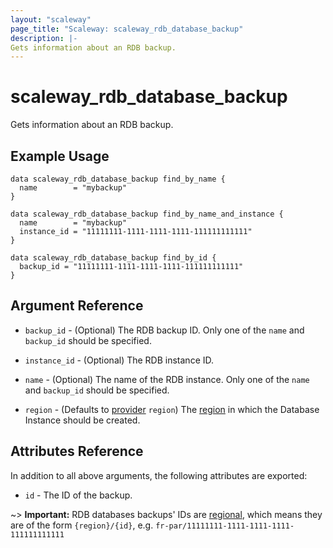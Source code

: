 ```yaml
---
layout: "scaleway"
page_title: "Scaleway: scaleway_rdb_database_backup"
description: |-
Gets information about an RDB backup.
---
```


# scaleway_rdb_database_backup

Gets information about an RDB backup.

## Example Usage

```hcl
data scaleway_rdb_database_backup find_by_name {
  name        = "mybackup"
}

data scaleway_rdb_database_backup find_by_name_and_instance {
  name        = "mybackup"
  instance_id = "11111111-1111-1111-1111-111111111111"
}

data scaleway_rdb_database_backup find_by_id {
  backup_id = "11111111-1111-1111-1111-111111111111"
}
```

## Argument Reference

- `backup_id` - (Optional) The RDB backup ID.
  Only one of the `name` and `backup_id` should be specified.

- `instance_id` - (Optional) The RDB instance ID.

- `name` - (Optional) The name of the RDB instance.
  Only one of the `name` and `backup_id` should be specified.

- `region` - (Defaults to [provider](../index.md#arguments-reference) `region`) The [region](../guides/regions_and_zones.md#regions) in which the Database Instance should be created.

## Attributes Reference

In addition to all above arguments, the following attributes are exported:

- `id` - The ID of the backup.

~> **Important:** RDB databases backups' IDs are [regional](../guides/regions_and_zones.md#resource-ids), which means they are of the form `{region}/{id}`, e.g. `fr-par/11111111-1111-1111-1111-111111111111`
